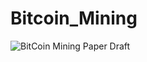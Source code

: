 # Bitcoin_Mining
![BitCoin Mining Paper Draft](https://imgix.gizmodo.com.au/content/uploads/sites/2/2014/09/30/th1lgsppkkz7aoic2oxu.png?ar=16%3A9&auto=format&fit=crop&q=80&w=832&nr=20)
